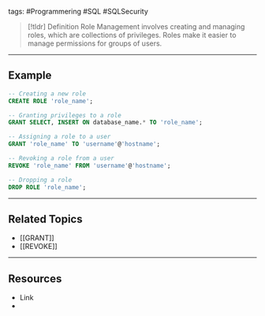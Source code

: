 tags: #Programmering #SQL #SQLSecurity

> [!tldr] Definition
> Role Management involves creating and managing roles, which are collections of privileges. 
> Roles make it easier to manage permissions for groups of users.

---

## Example
```sql
-- Creating a new role
CREATE ROLE 'role_name';

-- Granting privileges to a role
GRANT SELECT, INSERT ON database_name.* TO 'role_name';

-- Assigning a role to a user
GRANT 'role_name' TO 'username'@'hostname';

-- Revoking a role from a user
REVOKE 'role_name' FROM 'username'@'hostname';

-- Dropping a role
DROP ROLE 'role_name';
```

---

## Related Topics
- [[GRANT]]
- [[REVOKE]]

---

## Resources
- Link
- 